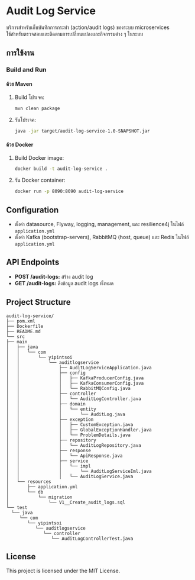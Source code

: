 # Audit Log Service

บริการสำหรับเก็บบันทึกการกระทำ (action/audit logs) ของระบบ microservices  
ใช้สำหรับตรวจสอบและติดตามการเปลี่ยนแปลงและกิจกรรมต่าง ๆ ในระบบ

## การใช้งาน

### Build and Run

#### ด้วย Maven
1. Build โปรเจค:
   ```bash
   mvn clean package

2. รันโปรเจค:
   ```bash
   java -jar target/audit-log-service-1.0-SNAPSHOT.jar

#### ด้วย Docker
1. Build Docker image:
   ```bash
   docker build -t audit-log-service .

2. รัน Docker container:
   ```bash
   docker run -p 8090:8090 audit-log-service

## Configuration
- ตั้งค่า datasource, Flyway, logging, management, และ resilience4j ในไฟล์ `application.yml`
- ตั้งค่า Kafka (bootstrap-servers), RabbitMQ (host, queue) และ Redis ในไฟล์ `application.yml`

## API Endpoints
- **POST /audit-logs:** สร้าง audit log
- **GET /audit-logs:** ดึงข้อมูล audit logs ทั้งหมด

## Project Structure
    audit-log-service/
    ├── pom.xml
    ├── Dockerfile
    ├── README.md
    └── src
    ├── main
    │   ├── java
    │   │   └── com
    │   │       └── yipintsoi
    │   │           └── auditlogservice
    │   │               ├── AuditLogServiceApplication.java
    │   │               ├── config
    │   │               │   ├── KafkaProducerConfig.java
    │   │               │   ├── KafkaConsumerConfig.java
    │   │               │   └── RabbitMQConfig.java
    │   │               ├── controller
    │   │               │   └── AuditLogController.java
    │   │               ├── domain
    │   │               │   └── entity
    │   │               │       └── AuditLog.java
    │   │               ├── exception
    │   │               │   ├── CustomException.java
    │   │               │   ├── GlobalExceptionHandler.java
    │   │               │   └── ProblemDetails.java
    │   │               ├── repository
    │   │               │   └── AuditLogRepository.java
    │   │               ├── response
    │   │               │   └── ApiResponse.java
    │   │               ├── service
    │   │               │   └── impl
    │   │               │       └── AuditLogServiceIml.java
    │   │               │   └── AuditLogService.java
    │   └── resources
    │       ├── application.yml
    │       └── db
    │           └── migration
    │               └── V1__Create_audit_logs.sql
    └── test
      └── java
         └── com
            └── yipintsoi
               └── auditlogservice
                  └── controller
                     └── AuditLogControllerTest.java

## License

This project is licensed under the MIT License.
